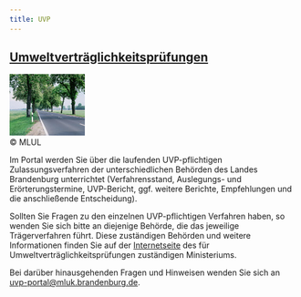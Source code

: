 ```yaml
---
title: UVP
---
```

<div class="teaser-data search">
    <div class="data">
        <a href="/" title="Zum UVP-Portal">
            <h2 class="header">Umweltverträglichkeitsprüfungen</h2>
        </a>
        <div class="img">
            <a href="/">
                <img class="link-img" src="user/themes/uvp/images/partner-page/bb/images/uvp.jpg" alt="uvp.jpg">
            </a>
            <div class="helper text">
                <span>&copy; MLUL</span>
            </div>
        </div>
        <p>
            Im Portal werden Sie über die laufenden UVP-pflichtigen Zulassungsverfahren der unterschiedlichen Behörden des Landes Brandenburg unterrichtet (Verfahrensstand, Auslegungs- und Erörterungstermine, UVP-Bericht, ggf. weitere Berichte, Empfehlungen und die anschließende Entscheidung).
        </p>
        <p>
            Sollten Sie Fragen zu den einzelnen UVP-pflichtigen Verfahren haben, so wenden Sie sich bitte an diejenige Behörde, die das jeweilige Trägerverfahren führt. Diese zuständigen Behörden und weitere Informationen finden Sie auf der <a target="_blank" href="https://mluk.brandenburg.de/mluk/de/umwelt/fachuebergreifendes-umweltrecht/umweltpruefung/zentrales-uvp-portal/">Internetseite</a> des für Umweltverträglichkeitsprüfungen zuständigen Ministeriums.
        </p>
        <p>
            Bei darüber hinausgehenden Fragen und Hinweisen wenden Sie sich an <a href="mailto:uvp-portal@mluk.brandenburg.de">uvp-portal@mluk.brandenburg.de</a>.
        </p>
        <a href="/" title="Zum UVP-Portal">
            <span class="ic-ic-arrow arrow"></span>
        </a>
   </div>
</div>